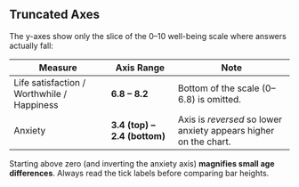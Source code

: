 ## Truncated Axes

The y-axes show only the slice of the 0–10 well-being scale where answers actually fall:

| Measure | Axis Range | Note |
|---------|------------|------|
| Life satisfaction / Worthwhile / Happiness | **6.8 – 8.2** | Bottom of the scale (0–6.8) is omitted. |
| Anxiety | **3.4 (top) – 2.4 (bottom)** | Axis is *reversed* so lower anxiety appears higher on the chart. |

Starting above zero (and inverting the anxiety axis) **magnifies small age differences**. Always read the tick labels before comparing bar heights.
